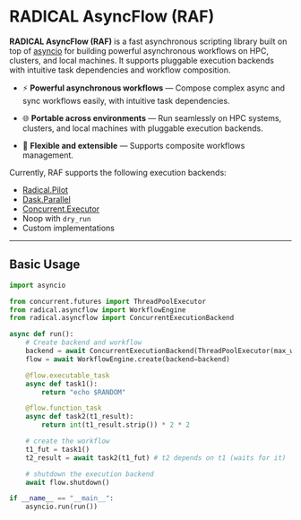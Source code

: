 # RADICAL AsyncFlow (RAF)

**RADICAL AsyncFlow (RAF)** is a fast asynchronous scripting library built on top of [asyncio](https://docs.python.org/3/library/asyncio.html) for building powerful asynchronous workflows on HPC, clusters, and local machines. It supports pluggable execution backends with intuitive task dependencies and workflow composition.

- ⚡ **Powerful asynchronous workflows** — Compose complex async and sync workflows easily, with intuitive task dependencies.

- 🌐 **Portable across environments** — Run seamlessly on HPC systems, clusters, and local machines with pluggable execution backends.

- 🧩 **Flexible and extensible** — Supports composite workflows management.

Currently, RAF supports the following execution backends:

- [Radical.Pilot](https://radicalpilot.readthedocs.io/en/stable/#)
- [Dask.Parallel](https://docs.dask.org/en/stable/)
- [Concurrent.Executor](https://docs.python.org/3/library/concurrent.futures.html#executor-objects)
- Noop with `dry_run`
- Custom implementations

---

## Basic Usage

```python
import asyncio

from concurrent.futures import ThreadPoolExecutor
from radical.asyncflow import WorkflowEngine
from radical.asyncflow import ConcurrentExecutionBackend

async def run():
    # Create backend and workflow
    backend = await ConcurrentExecutionBackend(ThreadPoolExecutor(max_workers=3))
    flow = await WorkflowEngine.create(backend=backend)

    @flow.executable_task
    async def task1():
        return "echo $RANDOM"

    @flow.function_task
    async def task2(t1_result):
        return int(t1_result.strip()) * 2 * 2

    # create the workflow
    t1_fut = task1()
    t2_result = await task2(t1_fut) # t2 depends on t1 (waits for it)

    # shutdown the execution backend
    await flow.shutdown()

if __name__ == "__main__":
    asyncio.run(run())
```
